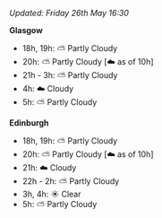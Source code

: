 *Updated: Friday 26th May 16:30*

**Glasgow**

* 18h, 19h: :partly_sunny: Partly Cloudy
* 20h: :partly_sunny: Partly Cloudy [:cloud: as of 10h]
* 21h - 3h: :partly_sunny: Partly Cloudy
* 4h: :cloud: Cloudy
* 5h: :partly_sunny: Partly Cloudy

**Edinburgh**

* 18h, 19h: :partly_sunny: Partly Cloudy
* 20h: :partly_sunny: Partly Cloudy [:cloud: as of 10h]
* 21h: :cloud: Cloudy
* 22h - 2h: :partly_sunny: Partly Cloudy
* 3h, 4h: :sunny: Clear
* 5h: :partly_sunny: Partly Cloudy
